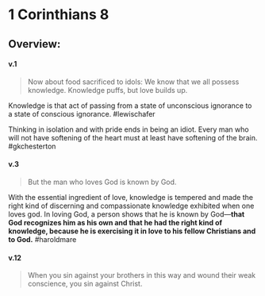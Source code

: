 # 1 Corinthians 8

## Overview:


#### v.1
>Now about food sacrificed to idols: We know that we all possess knowledge. Knowledge puffs, but love builds up.

Knowledge is that act of passing from a state of unconscious ignorance to a state of conscious ignorance.
#lewischafer

Thinking in isolation and with pride ends in being an idiot. Every man who will not have softening of the heart must at least have softening of the brain.
#gkchesterton 

#### v.3
>But the man who loves God is known by God.

With the essential ingredient of love, knowledge is tempered and made the right kind of discerning and compassionate knowledge exhibited when one loves god. In loving God, a person shows that he is known by God—**that God recognizes him as his own and that he had the right kind of knowledge, because he is exercising it in love to his fellow Christians and to God.**
#haroldmare

#### v.12
>When you sin against your brothers in this way and wound their weak conscience, you sin against Christ.


